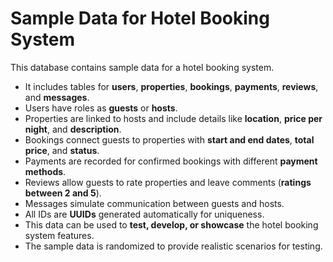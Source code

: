 # Sample Data for Hotel Booking System

This database contains sample data for a hotel booking system.

- It includes tables for **users**, **properties**, **bookings**, **payments**, **reviews**, and **messages**.  
- Users have roles as **guests** or **hosts**.  
- Properties are linked to hosts and include details like **location**, **price per night**, and **description**.  
- Bookings connect guests to properties with **start and end dates**, **total price**, and **status**.  
- Payments are recorded for confirmed bookings with different **payment methods**.  
- Reviews allow guests to rate properties and leave comments (**ratings between 2 and 5**).  
- Messages simulate communication between guests and hosts.  
- All IDs are **UUIDs** generated automatically for uniqueness.  
- This data can be used to **test, develop, or showcase** the hotel booking system features.  
- The sample data is randomized to provide realistic scenarios for testing.
